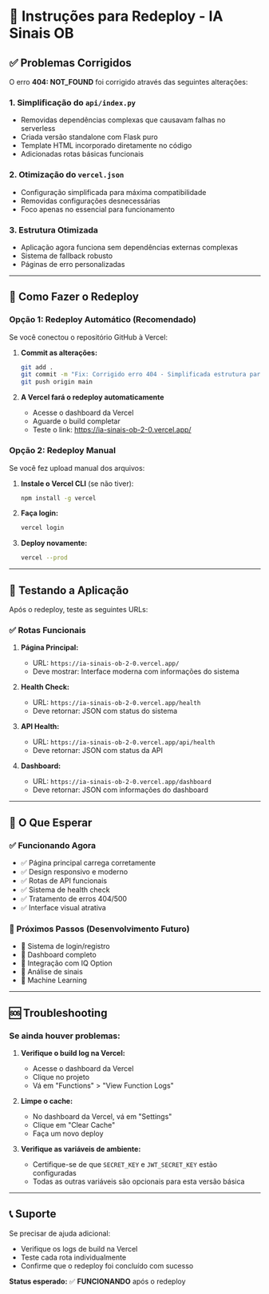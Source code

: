 # 🚀 Instruções para Redeploy - IA Sinais OB

## ✅ Problemas Corrigidos

O erro **404: NOT_FOUND** foi corrigido através das seguintes alterações:

### 1. **Simplificação do `api/index.py`**
- Removidas dependências complexas que causavam falhas no serverless
- Criada versão standalone com Flask puro
- Template HTML incorporado diretamente no código
- Adicionadas rotas básicas funcionais

### 2. **Otimização do `vercel.json`**
- Configuração simplificada para máxima compatibilidade
- Removidas configurações desnecessárias
- Foco apenas no essencial para funcionamento

### 3. **Estrutura Otimizada**
- Aplicação agora funciona sem dependências externas complexas
- Sistema de fallback robusto
- Páginas de erro personalizadas

---

## 🔄 Como Fazer o Redeploy

### Opção 1: Redeploy Automático (Recomendado)

Se você conectou o repositório GitHub à Vercel:

1. **Commit as alterações:**
   ```bash
   git add .
   git commit -m "Fix: Corrigido erro 404 - Simplificada estrutura para Vercel"
   git push origin main
   ```

2. **A Vercel fará o redeploy automaticamente**
   - Acesse o dashboard da Vercel
   - Aguarde o build completar
   - Teste o link: https://ia-sinais-ob-2-0.vercel.app/

### Opção 2: Redeploy Manual

Se você fez upload manual dos arquivos:

1. **Instale o Vercel CLI** (se não tiver):
   ```bash
   npm install -g vercel
   ```

2. **Faça login:**
   ```bash
   vercel login
   ```

3. **Deploy novamente:**
   ```bash
   vercel --prod
   ```

---

## 🧪 Testando a Aplicação

Após o redeploy, teste as seguintes URLs:

### ✅ Rotas Funcionais

1. **Página Principal:**
   - URL: `https://ia-sinais-ob-2-0.vercel.app/`
   - Deve mostrar: Interface moderna com informações do sistema

2. **Health Check:**
   - URL: `https://ia-sinais-ob-2-0.vercel.app/health`
   - Deve retornar: JSON com status do sistema

3. **API Health:**
   - URL: `https://ia-sinais-ob-2-0.vercel.app/api/health`
   - Deve retornar: JSON com status da API

4. **Dashboard:**
   - URL: `https://ia-sinais-ob-2-0.vercel.app/dashboard`
   - Deve retornar: JSON com informações do dashboard

---

## 🎯 O Que Esperar

### ✅ Funcionando Agora
- ✅ Página principal carrega corretamente
- ✅ Design responsivo e moderno
- ✅ Rotas de API funcionais
- ✅ Sistema de health check
- ✅ Tratamento de erros 404/500
- ✅ Interface visual atrativa

### 🔄 Próximos Passos (Desenvolvimento Futuro)
- 🔄 Sistema de login/registro
- 🔄 Dashboard completo
- 🔄 Integração com IQ Option
- 🔄 Análise de sinais
- 🔄 Machine Learning

---

## 🆘 Troubleshooting

### Se ainda houver problemas:

1. **Verifique o build log na Vercel:**
   - Acesse o dashboard da Vercel
   - Clique no projeto
   - Vá em "Functions" > "View Function Logs"

2. **Limpe o cache:**
   - No dashboard da Vercel, vá em "Settings"
   - Clique em "Clear Cache"
   - Faça um novo deploy

3. **Verifique as variáveis de ambiente:**
   - Certifique-se de que `SECRET_KEY` e `JWT_SECRET_KEY` estão configuradas
   - Todas as outras variáveis são opcionais para esta versão básica

---

## 📞 Suporte

Se precisar de ajuda adicional:
- Verifique os logs de build na Vercel
- Teste cada rota individualmente
- Confirme que o redeploy foi concluído com sucesso

**Status esperado:** ✅ **FUNCIONANDO** após o redeploy